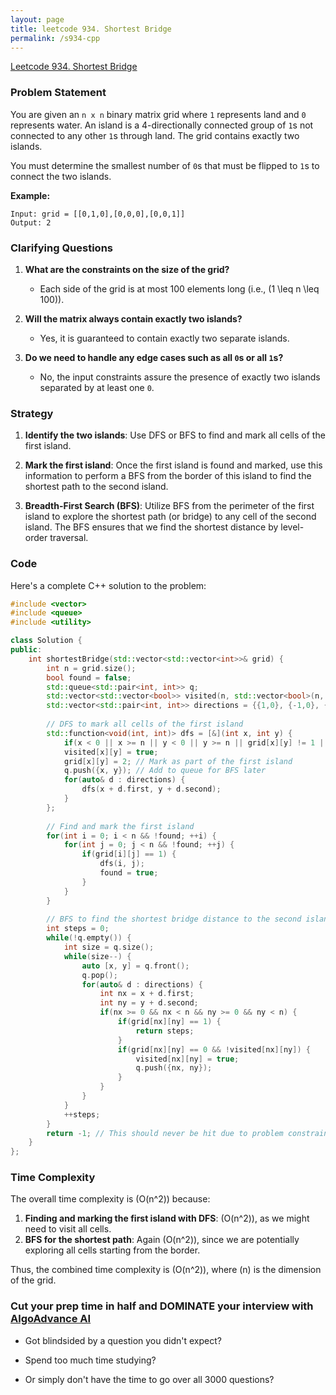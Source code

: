 ```yaml
---
layout: page
title: leetcode 934. Shortest Bridge
permalink: /s934-cpp
---
```

[Leetcode 934. Shortest Bridge](https://algoadvance.github.io/algoadvance/l934)
### Problem Statement

You are given an `n x n` binary matrix grid where `1` represents land and `0` represents water. An island is a 4-directionally connected group of `1`s not connected to any other `1`s through land. The grid contains exactly two islands.

You must determine the smallest number of `0`s that must be flipped to `1`s to connect the two islands.

**Example:**

```
Input: grid = [[0,1,0],[0,0,0],[0,0,1]]
Output: 2
```

### Clarifying Questions

1. **What are the constraints on the size of the grid?**
   - Each side of the grid is at most 100 elements long (i.e., \(1 \leq n \leq 100\)).

2. **Will the matrix always contain exactly two islands?**
   - Yes, it is guaranteed to contain exactly two separate islands.

3. **Do we need to handle any edge cases such as all `0`s or all `1`s?**
   - No, the input constraints assure the presence of exactly two islands separated by at least one `0`.

### Strategy

1. **Identify the two islands**: Use DFS or BFS to find and mark all cells of the first island.
   
2. **Mark the first island**: Once the first island is found and marked, use this information to perform a BFS from the border of this island to find the shortest path to the second island.

3. **Breadth-First Search (BFS)**: Utilize BFS from the perimeter of the first island to explore the shortest path (or bridge) to any cell of the second island. The BFS ensures that we find the shortest distance by level-order traversal.

### Code

Here's a complete C++ solution to the problem:

```cpp
#include <vector>
#include <queue>
#include <utility>

class Solution {
public:
    int shortestBridge(std::vector<std::vector<int>>& grid) {
        int n = grid.size();
        bool found = false;
        std::queue<std::pair<int, int>> q;
        std::vector<std::vector<bool>> visited(n, std::vector<bool>(n, false));
        std::vector<std::pair<int, int>> directions = {{1,0}, {-1,0}, {0,1}, {0,-1}};
        
        // DFS to mark all cells of the first island
        std::function<void(int, int)> dfs = [&](int x, int y) {
            if(x < 0 || x >= n || y < 0 || y >= n || grid[x][y] != 1 || visited[x][y]) return;
            visited[x][y] = true;
            grid[x][y] = 2; // Mark as part of the first island
            q.push({x, y}); // Add to queue for BFS later
            for(auto& d : directions) {
                dfs(x + d.first, y + d.second);
            }
        };
        
        // Find and mark the first island
        for(int i = 0; i < n && !found; ++i) {
            for(int j = 0; j < n && !found; ++j) {
                if(grid[i][j] == 1) {
                    dfs(i, j);
                    found = true;
                }
            }
        }
        
        // BFS to find the shortest bridge distance to the second island
        int steps = 0;
        while(!q.empty()) {
            int size = q.size();
            while(size--) {
                auto [x, y] = q.front();
                q.pop();
                for(auto& d : directions) {
                    int nx = x + d.first;
                    int ny = y + d.second;
                    if(nx >= 0 && nx < n && ny >= 0 && ny < n) {
                        if(grid[nx][ny] == 1) {
                            return steps;
                        }
                        if(grid[nx][ny] == 0 && !visited[nx][ny]) {
                            visited[nx][ny] = true;
                            q.push({nx, ny});
                        }
                    }
                }
            }
            ++steps;
        }
        return -1; // This should never be hit due to problem constraints.
    }
};
```

### Time Complexity

The overall time complexity is \(O(n^2)\) because:
1. **Finding and marking the first island with DFS**: \(O(n^2)\), as we might need to visit all cells.
2. **BFS for the shortest path**: Again \(O(n^2)\), since we are potentially exploring all cells starting from the border.

Thus, the combined time complexity is \(O(n^2)\), where \(n\) is the dimension of the grid.


### Cut your prep time in half and DOMINATE your interview with [AlgoAdvance AI](https://algoAdvance.com)

- Got blindsided by a question you didn't expect?

- Spend too much time studying?

- Or simply don't have the time to go over all 3000 questions?

